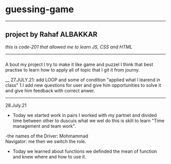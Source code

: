 # guessing-game
________
 ## project by **Rahaf ALBAKKAR**

 *this is code-201 that allowed me to learn JS, CSS and HTML*
 ____
 ###
 A bout my project I try to make it like game and puzzel I think that best practise to learn how to apply all of topic that I git it from journy.

 __
 27.JULY.21: add LOOP and some of condition "applied what I learend in class"
    1.I add new questions for user and give him opportunities to solve it and give him feedback with correct anwer.
_____
28.July.21
- Today we started work in pairs 
I worked with my partnet and divided time between other to duscuis what we wel do 
this is skill to learn "Time management and team work". 

-the names of the Driver: Mohmammad  
 Navigator: me then we switch the role.

- Today we learned about functions we definded the mean of function and knew where and how to use it.

    